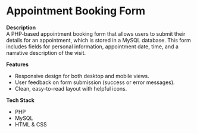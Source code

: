 # Appointment Booking Form

**Description**  
A PHP-based appointment booking form that allows users to submit their details for an appointment, which is stored in a MySQL database. This form includes fields for personal information, appointment date, time, and a narrative description of the visit.

**Features**
- Responsive design for both desktop and mobile views.
- User feedback on form submission (success or error messages).
- Clean, easy-to-read layout with helpful icons.

**Tech Stack**
- PHP
- MySQL
- HTML & CSS
